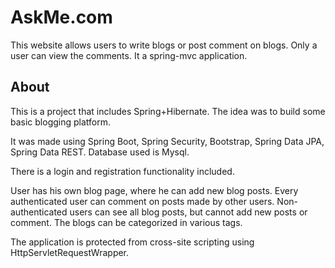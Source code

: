 # AskMe.com
This website allows users to write blogs or post comment on blogs. Only a user can view the comments.
It a spring-mvc application.

## About

This is a project that includes Spring+Hibernate. The idea was to build some basic blogging platform.

It was made using Spring Boot, Spring Security, Bootstrap, Spring Data JPA, Spring Data REST. Database used is Mysql.

There is a login and registration functionality included.

User has his own blog page, where he can add new blog posts. Every authenticated user can comment on posts made by other users. Non-authenticated users can see all blog posts, but cannot add new posts or comment. The blogs can be categorized in various tags.

The application is protected from cross-site scripting using HttpServletRequestWrapper.
